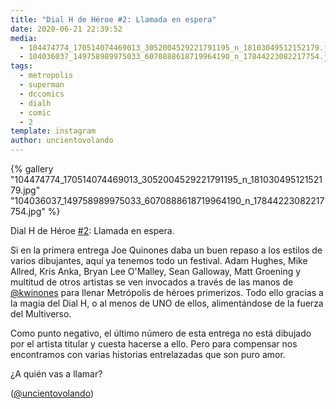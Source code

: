 ```yaml
---
title: "Dial H de Héroe #2: Llamada en espera"
date: 2020-06-21 22:39:52
media: 
  - 104474774_170514074469013_3052004529221791195_n_18103049512152179.jpg
  - 104036037_149758989975033_6070888618719964190_n_17844223082217754.jpg
tags: 
  - metropolis
  - superman
  - dccomics
  - dialh
  - comic
  - 2
template: instagram
author: uncientovolando
---
```


{% gallery "104474774_170514074469013_3052004529221791195_n_18103049512152179.jpg" "104036037_149758989975033_6070888618719964190_n_17844223082217754.jpg" %}

Dial H de Héroe [#2](/etiquetas/2): Llamada en espera.

Si en la primera entrega Joe Quinones daba un buen repaso a los estilos de varios dibujantes, aquí ya tenemos todo un festival. Adam Hughes, Mike Allred, Kris Anka, Bryan Lee O'Malley, Sean Galloway, Matt Groening y multitud de otros artistas se ven invocados a través de las manos de [@kwinones](https://instagram.com/kwinones) para llenar Metrópolis de héroes primerizos. Todo ello gracias a la magia del Dial H, o al menos de UNO de ellos, alimentándose de la fuerza del Multiverso.

Como punto negativo, el último número de esta entrega no está dibujado por el artista titular y cuesta hacerse a ello. Pero para compensar nos encontramos con varias historias entrelazadas que son puro amor.

¿A quién vas a llamar?

([@uncientovolando](https://instagram.com/uncientovolando))
